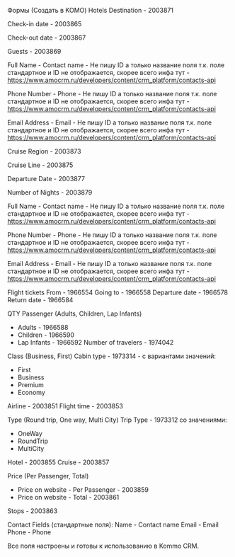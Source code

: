 Формы (Создать в KOMO)
Hotels
Destination - 2003871


Check-in date - 2003865


Check-out date - 2003867


Guests - 2003869


Full Name - Contact name - Не пишу ID а только название поля т.к. поле стандартное и ID не отображается, скорее всего инфа тут - https://www.amocrm.ru/developers/content/crm_platform/contacts-api


Phone Number - Phone  - Не пишу ID а только название поля т.к. поле стандартное и ID не отображается, скорее всего инфа тут - https://www.amocrm.ru/developers/content/crm_platform/contacts-api 


Email Address - Email - Не пишу ID а только название поля т.к. поле стандартное и ID не отображается, скорее всего инфа тут - https://www.amocrm.ru/developers/content/crm_platform/contacts-api 


Cruise
Region - 2003873


Cruise Line - 2003875


Departure Date - 2003877


Number of Nights - 2003879


Full Name - Contact name - Не пишу ID а только название поля т.к. поле стандартное и ID не отображается, скорее всего инфа тут - https://www.amocrm.ru/developers/content/crm_platform/contacts-api


Phone Number - Phone  - Не пишу ID а только название поля т.к. поле стандартное и ID не отображается, скорее всего инфа тут - https://www.amocrm.ru/developers/content/crm_platform/contacts-api 


Email Address - Email - Не пишу ID а только название поля т.к. поле стандартное и ID не отображается, скорее всего инфа тут - https://www.amocrm.ru/developers/content/crm_platform/contacts-api 


Flight tickets
From - 1966554
Going to - 1966558
Departure date - 1966578
Return date - 1966584

QTY Passenger (Adults, Children, Lap Infants)
- Adults - 1966588
- Children - 1966590
- Lap Infants - 1966592
Number of travelers - 1974042

Class (Business, First)
Cabin type - 1973314 - с вариантами значений:
- First
- Business
- Premium
- Economy

Airline - 2003851
Flight time - 2003853

Type (Round trip, One way, Multi City)
Trip Type - 1973312 со значениями:
- OneWay
- RoundTrip
- MultiCity

Hotel - 2003855
Cruise - 2003857

Price (Per Passenger, Total)
- Price on website - Per Passenger - 2003859
- Price on website - Total - 2003861

Stops - 2003863

Contact Fields (стандартные поля):
Name - Contact name
Email - Email
Phone - Phone

Все поля настроены и готовы к использованию в Kommo CRM.
